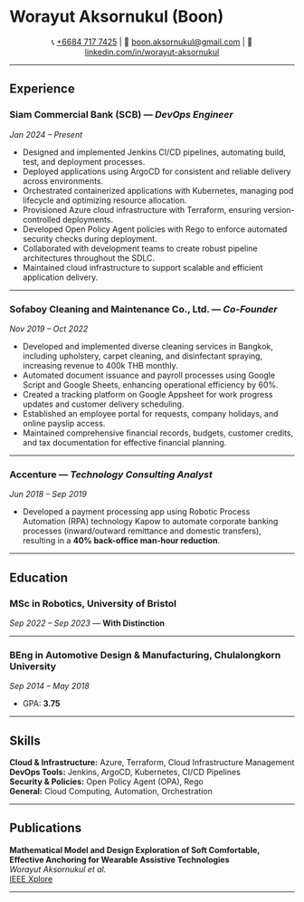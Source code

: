 # Worayut Aksornukul (Boon)

<div align="center">

📞 [+6684 717 7425](https://wa.me/66847177425) | 
📧 [boon.aksornukul@gmail.com](mailto:boon.aksornukul@gmail.com) | 
🔗 [linkedin.com/in/worayut-aksornukul](https://www.linkedin.com/in/worayut-aksornukul/)

</div>


---

## Experience

### Siam Commercial Bank (SCB) — *DevOps Engineer*  
*Jan 2024 – Present*  

- Designed and implemented Jenkins CI/CD pipelines, automating build, test, and deployment processes.  
- Deployed applications using ArgoCD for consistent and reliable delivery across environments.  
- Orchestrated containerized applications with Kubernetes, managing pod lifecycle and optimizing resource allocation.  
- Provisioned Azure cloud infrastructure with Terraform, ensuring version-controlled deployments.  
- Developed Open Policy Agent policies with Rego to enforce automated security checks during deployment.  
- Collaborated with development teams to create robust pipeline architectures throughout the SDLC.  
- Maintained cloud infrastructure to support scalable and efficient application delivery.  

---

### Sofaboy Cleaning and Maintenance Co., Ltd. — *Co-Founder*  
*Nov 2019 – Oct 2022*  

- Developed and implemented diverse cleaning services in Bangkok, including upholstery, carpet cleaning, and disinfectant spraying, increasing revenue to 400k THB monthly.  
- Automated document issuance and payroll processes using Google Script and Google Sheets, enhancing operational efficiency by 60%.  
- Created a tracking platform on Google Appsheet for work progress updates and customer delivery scheduling.  
- Established an employee portal for requests, company holidays, and online payslip access.  
- Maintained comprehensive financial records, budgets, customer credits, and tax documentation for effective financial planning.  

---

### Accenture — *Technology Consulting Analyst*  
*Jun 2018 – Sep 2019*  

- Developed a payment processing app using Robotic Process Automation (RPA) technology Kapow to automate corporate banking processes (inward/outward remittance and domestic transfers), resulting in a **40% back-office man-hour reduction**.  

---

## Education

### MSc in Robotics, University of Bristol  
*Sep 2022 – Sep 2023* — **With Distinction**  

---

### BEng in Automotive Design & Manufacturing, Chulalongkorn University  
*Sep 2014 – May 2018*  
- GPA: **3.75**  

---

## Skills

**Cloud & Infrastructure:** Azure, Terraform, Cloud Infrastructure Management  
**DevOps Tools:** Jenkins, ArgoCD, Kubernetes, CI/CD Pipelines  
**Security & Policies:** Open Policy Agent (OPA), Rego  
**General:** Cloud Computing, Automation, Orchestration  

---

## Publications

**Mathematical Model and Design Exploration of Soft Comfortable, Effective Anchoring for Wearable Assistive Technologies**  
*Worayut Aksornukul et al.*  
[IEEE Xplore](https://ieeexplore.ieee.org/abstract/document/10522035)  

---
